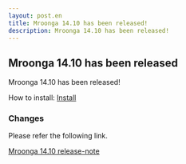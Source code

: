 ```yaml
---
layout: post.en
title: Mroonga 14.10 has been released!
description: Mroonga 14.10 has been released!
---
```


## Mroonga 14.10 has been released

Mroonga 14.10 has been released!

How to install: [Install](/docs/install.html)

### Changes

Please refer the following link.

[Mroonga 14.10 release-note](/docs/news/14.html#release-14-10)


